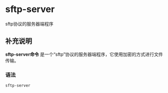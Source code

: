 sftp-server
===

sftp协议的服务器端程序

## 补充说明

**sftp-server命令** 是一个“sftp”协议的服务器端程序，它使用加密的方式进行文件传输。

### 语法  

```shell
sftp-server
```


<!-- Linux命令行搜索引擎：https://jaywcjlove.github.io/linux-command/ -->